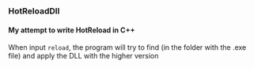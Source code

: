 ### HotReloadDll
#### My attempt to write HotReload in C++
When input `reload`, the program will try to find (in the folder with the .exe file) and apply the DLL with the higher version
